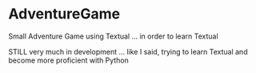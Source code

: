 # AdventureGame
Small Adventure Game using Textual ... in order to learn Textual

STILL very much in development ... like I said, trying to learn Textual and become more proficient with Python
